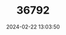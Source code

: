 ---
title: "36792"
category: "Pleurothyrium maximum"
draft: false
date: 2024-02-22 13:03:50
languages:
  Undetermined: ["Yuwich"]
---